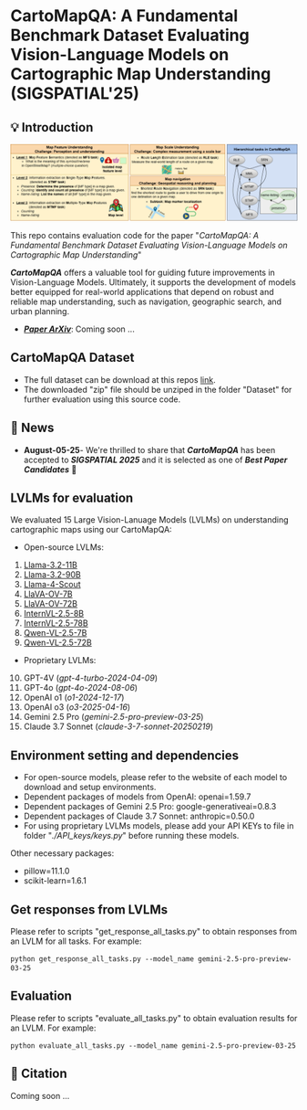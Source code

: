 # CartoMapQA: A Fundamental Benchmark Dataset Evaluating Vision-Language Models on Cartographic Map Understanding (SIGSPATIAL'25)

## 💡 Introduction

![alt text](cartomapqa_teaser_figure.png)

This repo contains evaluation code for the paper "_CartoMapQA: A Fundamental Benchmark Dataset Evaluating Vision-Language Models on Cartographic Map Understanding_"

_**CartoMapQA**_ offers a valuable tool for guiding future improvements in Vision-Language Models. 
Ultimately, it supports the development of models better equipped for real-world applications that depend on robust and reliable map understanding, such as navigation, geographic search, and urban planning.

- <ins>_**Paper ArXiv**_</ins>: Coming soon ...

## CartoMapQA Dataset
- The full dataset can be download at this repos [link](https://github.com/ungquanghuy-kddi/CartoMapQA-Dataset).
- The downloaded "zip" file should be unziped in the folder "Dataset" for further evaluation using this source code.

## 📢 News
- **August-05-25**- We're thrilled to share that _**CartoMapQA**_ has been accepted to _**SIGSPATIAL 2025**_ and it is selected as one of _**Best Paper Candidates**_ 🎊

## LVLMs for evaluation
We evaluated 15 Large Vision-Lanuage Models (LVLMs) on understanding cartographic maps using our CartoMapQA:
- Open-source LVLMs:
1. [Llama-3.2-11B](https://huggingface.co/meta-llama/Llama-3.2-11B-Vision-Instruct)
2. [Llama-3.2-90B](https://huggingface.co/meta-llama/Llama-3.2-90B-Vision-Instruct)
3. [Llama-4-Scout](https://huggingface.co/meta-llama/Llama-4-Scout-17B-16E-Instruct)
4. [LlaVA-OV-7B](https://huggingface.co/llava-hf/llava-onevision-qwen2-7b-ov-hf)
5. [LlaVA-OV-72B](https://huggingface.co/llava-hf/llava-onevision-qwen2-72b-ov-hf)
6. [InternVL-2.5-8B](https://huggingface.co/OpenGVLab/InternVL2_5-8B)
7. [InternVL-2.5-78B](https://huggingface.co/OpenGVLab/InternVL2_5-78B)
8. [Qwen-VL-2.5-7B](https://huggingface.co/Qwen/Qwen2.5-VL-7B-Instruct)
9. [Qwen-VL-2.5-72B](https://huggingface.co/Qwen/Qwen2.5-VL-72B-Instruct)

- Proprietary LVLMs:
10. GPT-4V (*gpt-4-turbo-2024-04-09*)
11. GPT-4o (*gpt-4o-2024-08-06*)
12. OpenAI o1 (*o1-2024-12-17*)
13. OpenAI o3 (*o3-2025-04-16*)
14. Gemini 2.5 Pro (*gemini-2.5-pro-preview-03-25*)
10. Claude 3.7 Sonnet (*claude-3-7-sonnet-20250219*)
  
## Environment setting and dependencies
- For open-source models, please refer to the website of each model to download and setup environments.
- Dependent packages of models from OpenAI: openai=1.59.7
- Dependent packages of Gemini 2.5 Pro: google-generativeai=0.8.3
- Dependent packages of Claude 3.7 Sonnet: anthropic=0.50.0
- For using proprietary LVLMs models, please add your API KEYs to file in folder "*./API_keys/keys.py*" before running these models.

Other necessary packages:
- pillow=11.1.0 
- scikit-learn=1.6.1

## Get responses from LVLMs 
Please refer to scripts "get_response_all_tasks.py" to obtain responses from an LVLM for all tasks.
For example:

```
python get_response_all_tasks.py --model_name gemini-2.5-pro-preview-03-25
```
## Evaluation
Please refer to scripts "evaluate_all_tasks.py" to obtain evaluation results for an LVLM.
For example:

```
python evaluate_all_tasks.py --model_name gemini-2.5-pro-preview-03-25
```

## 📜 Citation
Coming soon ...
